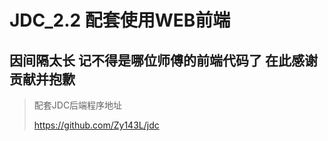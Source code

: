 # JDC_2.2 配套使用WEB前端

## 因间隔太长 记不得是哪位师傅的前端代码了 在此感谢贡献并抱歉

>配套JDC后端程序地址
>
>https://github.com/Zy143L/jdc
